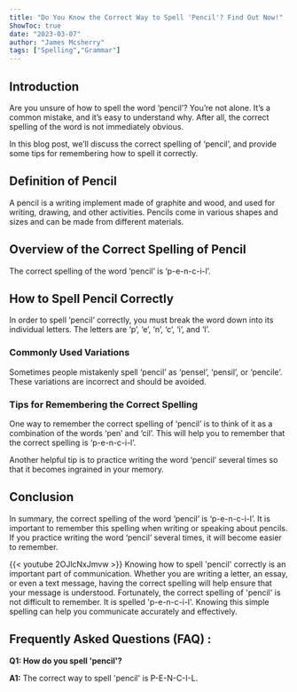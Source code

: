 ```yaml
---
title: "Do You Know the Correct Way to Spell 'Pencil'? Find Out Now!"
ShowToc: true 
date: "2023-03-07"
author: "James Mcsherry" 
tags: ["Spelling","Grammar"]
---
```

## Introduction
Are you unsure of how to spell the word ‘pencil’? You’re not alone. It’s a common mistake, and it’s easy to understand why. After all, the correct spelling of the word is not immediately obvious.

In this blog post, we’ll discuss the correct spelling of ‘pencil’, and provide some tips for remembering how to spell it correctly.

## Definition of Pencil
A pencil is a writing implement made of graphite and wood, and used for writing, drawing, and other activities. Pencils come in various shapes and sizes and can be made from different materials.

## Overview of the Correct Spelling of Pencil
The correct spelling of the word ‘pencil’ is ‘p-e-n-c-i-l’.

## How to Spell Pencil Correctly
In order to spell ‘pencil’ correctly, you must break the word down into its individual letters. The letters are ‘p’, ‘e’, ‘n’, ‘c’, ‘i’, and ‘l’.

### Commonly Used Variations
Sometimes people mistakenly spell ‘pencil’ as ‘pensel’, ‘pensil’, or ‘pencile’. These variations are incorrect and should be avoided.

### Tips for Remembering the Correct Spelling
One way to remember the correct spelling of ‘pencil’ is to think of it as a combination of the words ‘pen’ and ‘cil’. This will help you to remember that the correct spelling is ‘p-e-n-c-i-l’.

Another helpful tip is to practice writing the word ‘pencil’ several times so that it becomes ingrained in your memory.

## Conclusion
In summary, the correct spelling of the word ‘pencil’ is ‘p-e-n-c-i-l’. It is important to remember this spelling when writing or speaking about pencils. If you practice writing the word ‘pencil’ several times, it will become easier to remember.

{{< youtube 2OJlcNxJmvw >}} 
Knowing how to spell 'pencil' correctly is an important part of communication. Whether you are writing a letter, an essay, or even a text message, having the correct spelling will help ensure that your message is understood. Fortunately, the correct spelling of 'pencil' is not difficult to remember. It is spelled 'p-e-n-c-i-l'. Knowing this simple spelling can help you communicate accurately and effectively.

## Frequently Asked Questions (FAQ) :
**Q1: How do you spell 'pencil'?**

**A1:** The correct way to spell 'pencil' is P-E-N-C-I-L.





